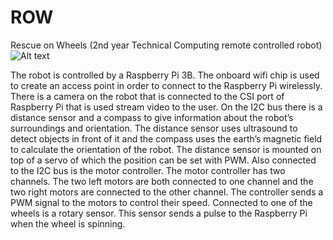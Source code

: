 # ROW
Rescue on Wheels (2nd year Technical Computing remote controlled robot)
![Alt text](https://image.ibb.co/jLJAOk/robot.jpg "Optional title")

The robot is controlled by a Raspberry Pi 3B. The onboard wifi chip is used to create an access point in order to connect to the Raspberry Pi wirelessly. There is a camera on the robot that is connected to the CSI port of Raspberry Pi that is used stream video to the user. On the I2C bus there is a distance sensor and a compass to give information about the robot’s surroundings and orientation. The distance sensor uses ultrasound to detect objects in front of it and the compass uses the earth’s magnetic field to calculate the orientation of the robot. The distance sensor is mounted on top of a servo of which the position can be set with PWM. Also connected to the I2C bus is the motor controller. The motor controller has two channels. The two left motors are both connected to one channel and the two right motors are connected to the other channel. The controller sends a PWM signal to the motors to control their speed. Connected to one of the wheels is a rotary sensor. This sensor sends a pulse to the Raspberry Pi when the wheel is spinning. 
